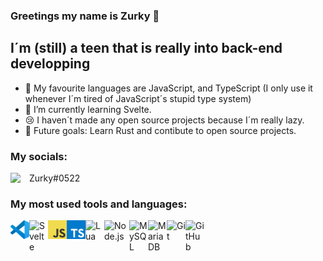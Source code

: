 ### Greetings my name is Zurky 🤝

## I´m (still) a teen that is really into back-end developping

- 🥵 My favourite languages are JavaScript, and TypeScript (I only use it whenever I´m tired of JavaScript´s stupid type system)
- 📖 I’m currently learning Svelte.
- 😢 I haven´t made any open source projects because I´m really lazy.
- 💪 Future goals: Learn Rust and contibute to open source projects.

### My socials:

<img width="30vw" align="left" src="https://cdn.discordapp.com/attachments/781638329631768607/980129885366411264/download-removebg-preview_1.png" />
Zurky#0522


<br />

### My most used tools and languages:

<img align="left" alt="Visual Studio Code" width="30vw" src="https://raw.githubusercontent.com/github/explore/80688e429a7d4ef2fca1e82350fe8e3517d3494d/topics/visual-studio-code/visual-studio-code.png" />
<img align="left" alt="Svelte" width="30vw" src="https://upload.wikimedia.org/wikipedia/commons/thumb/1/1b/Svelte_Logo.svg/1200px-Svelte_Logo.svg.png" />
<img align="left" alt="JavaScript" width="30vw" src="https://raw.githubusercontent.com/github/explore/80688e429a7d4ef2fca1e82350fe8e3517d3494d/topics/javascript/javascript.png" />
<img align="left" alt="typescript" width="30vw" src="https://raw.githubusercontent.com/github/explore/80688e429a7d4ef2fca1e82350fe8e3517d3494d/topics/typescript/typescript.png" />
<img align="left" alt="Lua" width="30vw" src="https://cdn.discordapp.com/attachments/781638329631768607/980133560973410394/lua.png" />
<img align="left" alt="Node.js" width="40vw" src="https://cdn.discordapp.com/attachments/781638329631768607/980131521589551114/image-removebg-preview_3.png" />
<img align="left" alt="MySQL" width="30vw" src="https://cdn.discordapp.com/attachments/781638329631768607/980130852304461824/image-removebg-preview_2.png" />
<img align="left" alt="MariaDB" width="30vw" src="https://developer.fedoraproject.org/static/logo/mariadb.png" />
<img align="left" alt="Git" width="30vw" src="https://user-images.githubusercontent.com/40668121/170832378-0805e33e-98cf-404a-9e62-211729b114bb.png" />
<img align="left" alt="GitHub" width="30vw" src="https://cdn-icons-png.flaticon.com/512/25/25231.png" />

<br />
